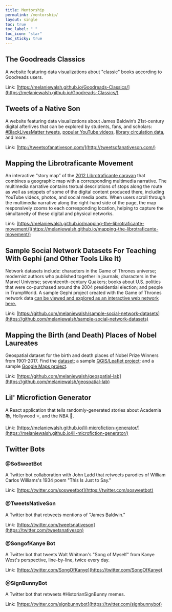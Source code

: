 ```yaml
---
title: Mentorship
permalink: /mentorship/
layout: single
toc: true
toc_label: " "
toc_icon: "star"
toc_sticky: true
---
```


## The Goodreads Classics

A website featuring data visualizations about "classic" books according to Goodreads users.

Link: [https://melaniewalsh.github.io/Goodreads-Classics/](https://melaniewalsh.github.io/Goodreads-Classics/)

## Tweets of a Native Son

A website featuring data visualizations about James Baldwin’s 21st-century digital afterlives that can be explored by students, fans, and scholars: [#BlackLivesMatter tweets](http://tweetsofanativeson.com/BlackLivesMatter-Baldwin/), [popular YouTube videos](http://tweetsofanativeson.com/YouTube/), [library circulation data](http://tweetsofanativeson.com/Seattle-Public-Library/), and more.

Link: [http://tweetsofanativeson.com/](http://tweetsofanativeson.com/)

## Mapping the Librotraficante Movement

An interactive “story map” of the [2012 Librotraficante caravan](http://www.librotraficante.com/Caravan-Sked.html) that combines a geographic map with a corresponding multimedia narrative. The multimedia narrative contains textual descriptions of stops along the route as well as snippets of some of the digital content produced there, including YouTube videos, photos, and social media posts. When users scroll through the multimedia narrative along the right-hand side of the page, the map responsively zooms to each corresponding location, helping to capture the simultaneity of these digital and physical networks.

Link: [https://melaniewalsh.github.io/mapping-the-librotraficante-movement/](https://melaniewalsh.github.io/mapping-the-librotraficante-movement/)

## Sample Social Network Datasets For Teaching With Gephi (and Other Tools Like It)

Network datasets include: characters in the Game of Thrones universe; modernist authors who published together in journals; characters in the Marvel Universe; seventeenth-century Quakers; books about U.S. politics that were co-purchased around the 2004 presidential election; and people in TrumpWorld. A sample Gephi project created with the Game of Thrones network data [can be viewed and explored as an interactive web network here.](https://melaniewalsh.org/got-network/)

Link: [https://github.com/melaniewalsh/sample-social-network-datasets](https://github.com/melaniewalsh/sample-social-network-datasets)

## Mapping the Birth (and Death) Places of Nobel Laureates

Geospatial dataset for the birth and death places of Nobel Prize Winners from 1901-2017. Find the [dataset](https://github.com/melaniewalsh/geospatial-lab/tree/master/sample-datasets/nobel-prize-winners); a sample [QGIS/Leaflet project](https://melaniewalsh.org/nobel-laureate-map/#2/18.1/9.2); and a sample [Google Maps project](https://www.google.com/maps/d/edit?mid=1OLTmzKCDMHLTEzJBkPxmOFfETv3B1U0l).

Link: [https://github.com/melaniewalsh/geospatial-lab](https://github.com/melaniewalsh/geospatial-lab)

## Lil' Microfiction Generator 

A React application that tells randomly-generated stories about Academia 📚, Hollywood ⭐, and the NBA 🏀.  

Link: [https://melaniewalsh.github.io/lil-microfiction-generator/](https://melaniewalsh.github.io/lil-microfiction-generator/)

## Twitter Bots

### @SoSweetBot 

A Twitter bot collaboration with John Ladd that retweets parodies of William Carlos Williams's 1934 poem "This Is Just to Say."

Link: [https://twitter.com/sosweetbot](https://twitter.com/sosweetbot)

### @TweetsNativeSon 

A Twitter bot that retweets mentions of "James Baldwin."  

Link: [https://twitter.com/tweetsnativeson](https://twitter.com/tweetsnativeson)

### @SongofKanye Bot

A Twitter bot that tweets Walt Whitman's "Song of Myself" from Kanye West's perspective, line-by-line, twice every day.  

Link: [https://twitter.com/SongOfKanye](https://twitter.com/SongOfKanye)

### @SignBunnyBot

A Twitter bot that retweets #HistorianSignBunny memes.  

Link: [https://twitter.com/signbunnybot](https://twitter.com/signbunnybot)

